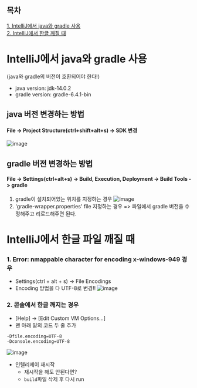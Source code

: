 ## 목차
[1. IntelliJ에서 java와 gradle 사용](#IntelliJ에서-java와-gradle-사용)  
[2. IntelliJ에서 한글 깨질 때](#IntelliJ에서-한글-파일-깨질-때)

# IntelliJ에서 java와 gradle 사용
(java와 gradle의 버전이 호환되어야 한다!)
- java version: jdk-14.0.2
- gradle version: gradle-6.4.1-bin

## java 버전 변경하는 방법
#### File -> Project Structure(ctrl+shift+alt+s) -> SDK 변경
![image](https://user-images.githubusercontent.com/78733700/175238650-41f0a983-8533-418b-88b1-a2d263f1be25.png)
## gradle 버전 변경하는 방법
#### File -> Settings(ctrl+alt+s) -> Build, Execution, Deployment -> Build Tools -> gradle 
1. gradle이 설치되어있는 위치를 지정하는 경우 
![image](https://user-images.githubusercontent.com/78733700/175237259-98966c46-90a3-4661-82f8-bedc434a0d61.png)
2. 'gradle-wrapper.properties' file 지정하는 경우 => 파일에서 gradle 버전을 수정해주고 리로드해주면 된다.


# IntelliJ에서 한글 파일 깨질 때
### 1. Error: nmappable character for encoding x-windows-949 경우
  - Settings(ctrl + alt + s) -> File Encodings
  - Encoding 방법을 다 UTF-8로 변경!!
![image](https://user-images.githubusercontent.com/78733700/177230088-399477de-ce2c-404a-bca8-aba94f82b9a8.png)

### 2. 콘솔에서 한글 깨지는 경우
  - [Help] -> [Edit Custom VM Options...]
  - 맨 아래 밑의 코드 두 줄 추가
  ```
  -Dfile.encoding=UTF-8
  -Dconsole.encoding=UTF-8
  ```
  ![image](https://user-images.githubusercontent.com/78733700/177230253-f82f4e44-ec85-4932-b3c8-8beeb9883a91.png)

  - 인텔리제이 재시작
    + 재시작을 해도 안된다면?
    + `build`파일 삭제 후 다시 run
